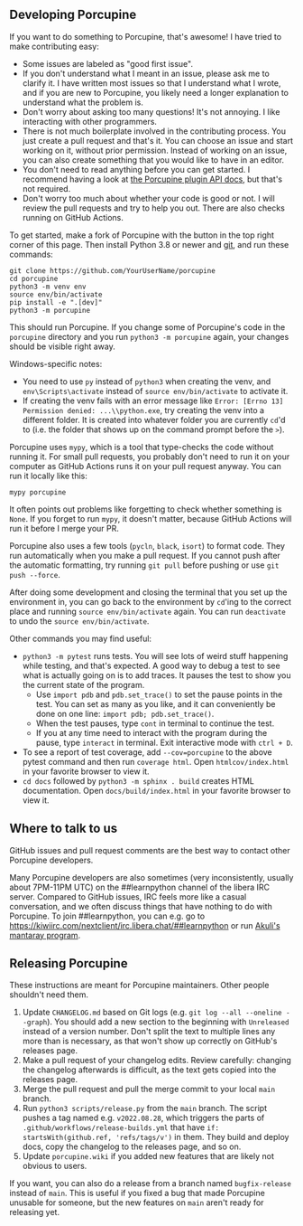 ## Developing Porcupine

If you want to do something to Porcupine, that's awesome!
I have tried to make contributing easy:

- Some issues are labeled as "good first issue".
- If you don't understand what I meant in an issue, please ask me to clarify it.
  I have written most issues so that I understand what I wrote,
  and if you are new to Porcupine, you likely need a longer explanation to understand what the problem is.
- Don't worry about asking too many questions!
  It's not annoying. I like interacting with other programmers.
- There is not much boilerplate involved in the contributing process.
  You just create a pull request and that's it.
  You can choose an issue and start working on it, without prior permission.
  Instead of working on an issue, you can also create something that you would
  like to have in an editor.
- You don't need to read anything before you can get started.
  I recommend having a look at [the Porcupine plugin API docs](https://akuli.github.io/porcupine/),
  but that's not required.
- Don't worry too much about whether your code is good or not.
  I will review the pull requests and try to help you out.
  There are also checks running on GitHub Actions.

To get started, make a fork of Porcupine with the button in the top right corner of this page.
Then install Python 3.8 or newer and [git](https://git-scm.com/), and run these commands:

    git clone https://github.com/YourUserName/porcupine
    cd porcupine
    python3 -m venv env
    source env/bin/activate
    pip install -e ".[dev]"
    python3 -m porcupine

This should run Porcupine. If you change some of Porcupine's
code in the `porcupine` directory and you run `python3 -m porcupine` again, your changes
should be visible right away.

Windows-specific notes:

- You need to use `py` instead of `python3` when creating the venv,
  and `env\Scripts\activate` instead of `source env/bin/activate` to activate it.
- If creating the venv fails with an error message like `Error: [Errno 13] Permission denied: ...\\python.exe`,
  try creating the venv into a different folder.
  It is created into whatever folder you are currently `cd`'d to
  (i.e. the folder that shows up on the command prompt before the `>`).

Porcupine uses `mypy`, which is a tool that type-checks the code without running it.
For small pull requests, you probably don't need to run it on your computer as GitHub Actions runs it on your pull request anyway.
You can run it locally like this:

    mypy porcupine

It often points out problems like forgetting to check whether something is `None`.
If you forget to run `mypy`, it doesn't matter,
because GitHub Actions will run it before I merge your PR.

Porcupine also uses a few tools (`pycln`, `black`, `isort`) to format code.
They run automatically when you make a pull request.
If you cannot push after the automatic formatting,
try running `git pull` before pushing or use `git push --force`.

After doing some development and closing the terminal that you set up the
environment in, you can go back to the environment by `cd`'ing to the correct
place and running `source env/bin/activate` again. You can run `deactivate` to undo
the `source env/bin/activate`.

Other commands you may find useful:

- `python3 -m pytest` runs tests. You will see lots of weird stuff happening
  while testing, and that's expected.
  A good way to debug a test to see what is actually going on is to add traces.
  It pauses the test to show you the current state of the program.
  - Use `import pdb` and `pdb.set_trace()` to set the pause points in the test. You can
    set as many as you like, and it can conveniently be done on one line: `import pdb; pdb.set_trace()`.
  - When the test pauses, type `cont` in terminal to continue the test.
  - If you at any time need to interact with the program during the pause,
    type `interact` in terminal. Exit interactive mode with `ctrl + D`.
- To see a report of test coverage, add `--cov=porcupine` to the above pytest
  command and then run `coverage html`. Open `htmlcov/index.html` in your favorite
  browser to view it.
- `cd docs` followed by `python3 -m sphinx . build` creates HTML documentation.
  Open `docs/build/index.html` in your favorite browser to view it.

## Where to talk to us

GitHub issues and pull request comments are the best way to contact other Porcupine developers.

Many Porcupine developers are also sometimes (very inconsistently, usually about 7PM-11PM UTC)
on the ##learnpython channel of the libera IRC server.
Compared to GitHub issues, IRC feels more like a casual conversation,
and we often discuss things that have nothing to do with Porcupine.
To join ##learnpython, you can e.g. go to https://kiwiirc.com/nextclient/irc.libera.chat/##learnpython
or run [Akuli's mantaray program](https://github.com/Akuli/mantaray).

## Releasing Porcupine

These instructions are meant for Porcupine maintainers.
Other people shouldn't need them.

1. Update `CHANGELOG.md` based on Git logs (e.g. `git log --all --oneline --graph`).
   You should add a new section to the beginning with `Unreleased` instead of a version number.
   Don't split the text to multiple lines any more than is necessary,
   as that won't show up correctly on GitHub's releases page.
2. Make a pull request of your changelog edits. Review carefully:
   changing the changelog afterwards is difficult, as the text gets copied into the releases page.
3. Merge the pull request and pull the merge commit to your local `main` branch.
4. Run `python3 scripts/release.py` from the `main` branch.
   The script pushes a tag named e.g. `v2022.08.28`,
   which triggers the parts of `.github/workflows/release-builds.yml`
   that have `if: startsWith(github.ref, 'refs/tags/v')` in them.
   They build and deploy docs, copy the changelog to the releases page, and so on.
5. Update `porcupine.wiki` if you added new features that are likely not obvious to users.

If you want, you can also do a release from a branch named `bugfix-release` instead of `main`.
This is useful if you fixed a bug that made Porcupine unusable for someone,
but the new features on `main` aren't ready for releasing yet.
